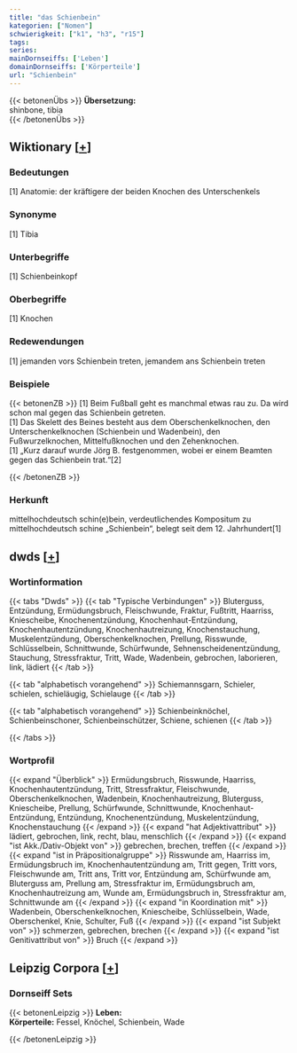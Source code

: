 ```yaml
---
title: "das Schienbein"
kategorien: ["Nomen"]
schwierigkeit: ["k1", "h3", "r15"]
tags:
series:
mainDornseiffs: ['Leben']
domainDornseiffs: ['Körperteile']
url: "Schienbein"
---
```


{{< betonenÜbs >}}
**Übersetzung:**  
shinbone, tibia  
{{< /betonenÜbs >}}

## Wiktionary [[+](https://de.wiktionary.org/wiki/Schienbein)]

### Bedeutungen
[1] Anatomie: der kräftigere der beiden Knochen des Unterschenkels  

### Synonyme
[1] Tibia  

### Unterbegriffe
[1] Schienbeinkopf  

### Oberbegriffe
[1] Knochen  

### Redewendungen
[1] jemanden vors Schienbein treten, jemandem ans Schienbein treten  

### Beispiele
{{< betonenZB >}}
[1] Beim Fußball geht es manchmal etwas rau zu. Da wird schon mal gegen das Schienbein getreten.  
[1] Das Skelett des Beines besteht aus dem Oberschenkelknochen, den Unterschenkelknochen (Schienbein und Wadenbein), den Fußwurzelknochen, Mittelfußknochen und den Zehenknochen.  
[1] „Kurz darauf wurde Jörg B. festgenommen, wobei er einem Beamten gegen das Schienbein trat.“[2]  

{{< /betonenZB >}}
### Herkunft
mittelhochdeutsch schin(e)bein, verdeutlichendes Kompositum zu mittelhochdeutsch schine „Schienbein“, belegt seit dem 12. Jahrhundert[1]  



## dwds [[+](https://www.dwds.de/wb/Schienbein)]

### Wortinformation
{{< tabs "Dwds" >}}
{{< tab "Typische Verbindungen" >}}
Bluterguss, Entzündung, Ermüdungsbruch, Fleischwunde, Fraktur, Fußtritt, Haarriss, Kniescheibe, Knochenentzündung, Knochenhaut-Entzündung, Knochenhautentzündung, Knochenhautreizung, Knochenstauchung, Muskelentzündung, Oberschenkelknochen, Prellung, Risswunde, Schlüsselbein, Schnittwunde, Schürfwunde, Sehnenscheidenentzündung, Stauchung, Stressfraktur, Tritt, Wade, Wadenbein, gebrochen, laborieren, link, lädiert
{{< /tab >}}

{{< tab "alphabetisch vorangehend" >}}
Schiemannsgarn, Schieler, schielen, schieläugig, Schielauge
{{< /tab >}}

{{< tab "alphabetisch vorangehend" >}}
Schienbeinknöchel, Schienbeinschoner, Schienbeinschützer, Schiene, schienen
{{< /tab >}}

{{< /tabs >}}

### Wortprofil
{{< expand "Überblick" >}} Ermüdungsbruch, Risswunde, Haarriss, Knochenhautentzündung, Tritt, Stressfraktur, Fleischwunde, Oberschenkelknochen, Wadenbein, Knochenhautreizung, Bluterguss, Kniescheibe, Prellung, Schürfwunde, Schnittwunde, Knochenhaut-Entzündung, Entzündung, Knochenentzündung, Muskelentzündung, Knochenstauchung {{< /expand >}}
{{< expand "hat Adjektivattribut" >}} lädiert, gebrochen, link, recht, blau, menschlich {{< /expand >}}
{{< expand "ist Akk./Dativ-Objekt von" >}} gebrechen, brechen, treffen {{< /expand >}}
{{< expand "ist in Präpositionalgruppe" >}} Risswunde am, Haarriss im, Ermüdungsbruch im, Knochenhautentzündung am, Tritt gegen, Tritt vors, Fleischwunde am, Tritt ans, Tritt vor, Entzündung am, Schürfwunde am, Bluterguss am, Prellung am, Stressfraktur im, Ermüdungsbruch am, Knochenhautreizung am, Wunde am, Ermüdungsbruch in, Stressfraktur am, Schnittwunde am {{< /expand >}}
{{< expand "in Koordination mit" >}} Wadenbein, Oberschenkelknochen, Kniescheibe, Schlüsselbein, Wade, Oberschenkel, Knie, Schulter, Fuß {{< /expand >}}
{{< expand "ist Subjekt von" >}} schmerzen, gebrechen, brechen {{< /expand >}}
{{< expand "ist Genitivattribut von" >}} Bruch {{< /expand >}}

## Leipzig Corpora [[+](https://corpora.uni-leipzig.de/en/res?word=Schienbein&corpusId=deu_newscrawl-public_2018)]

### Dornseiff Sets
{{< betonenLeipzig >}}
**Leben:**  
**Körperteile:** Fessel, Knöchel, Schienbein, Wade  

{{< /betonenLeipzig >}}
